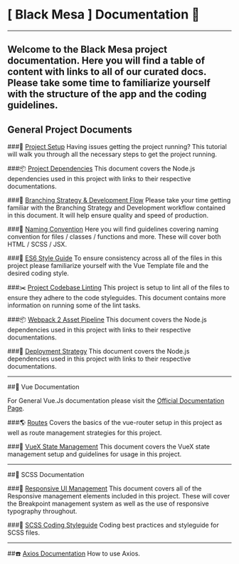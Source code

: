 # [ Black Mesa ] Documentation :8ball:
---
Welcome to the Black Mesa project documentation. Here you will find a table of content with links to all of our curated docs. Please take some time to familiarize yourself with the structure of the app and the coding guidelines.
---

## General Project Documents

###:electric_plug: [Project Setup](./project-setup.md "Setting Up The Project Locally")
Having issues getting the project running? This tutorial will walk you through all the necessary steps to get the project running.

###:package: [Project Dependencies](./dependencies.md "Node Dependencies")
This document covers the Node.js dependencies used in this project with links to their respective documentations.

###:vertical_traffic_light: [Branching Strategy & Development Flow](./branching.md "Project Branching Strategy")
Please take your time getting familiar with the Branching Strategy and Development workflow contained in this document. It will help ensure quality and speed of production.

###:floppy_disk: [Naming Convention](./naming-convention.md "Naming Conventions")
Here you will find guidelines covering naming convention for files / classes / functions and more. These will cover both HTML / SCSS / JSX.

###:straight_ruler: [ES6 Style Guide](./jsx-code-styleguide.md "Vue / JSX Styleguide")
To ensure consistency across all of the files in this project please familiarize yourself with the Vue Template file and the desired coding style.

###:scissors: [Project Codebase Linting](./linting.md "Codebase Linting Instructions")
This project is setup to lint all of the files to ensure they adhere to the code styleguides. This document contains more information on running some of the lint tasks.

###:package: [Webpack 2 Asset Pipeline](./webpack.md "Webpack 2 Implementation")
This document covers the Node.js dependencies used in this project with links to their respective documentations.

###:ship: [Deployment Strategy](./deployment.md "Deployment")
This document covers the Node.js dependencies used in this project with links to their respective documentations.

---

##:nut_and_bolt: Vue Documentation

For General Vue.Js documentation please visit the [Official Documentation Page](https://vuejs.org/v2/api/ "Vue.js Official Documentation").

###:earth_americas: [Routes](./routes.md "Node Dependencies")
Covers the basics of the vue-router setup in this project as well as route management strategies for this project.

###:memo: [VueX State Management](./vue-x.md "State Management with VueX")
This document covers the VueX state management setup and guidelines for usage in this project.

---

##:art: SCSS Documentation

###:iphone: [Responsive UI Management](./responsiveness.md "Responsive UI Management Systems")
This document covers all of the Responsive management elements included in this project. These will cover the Breakpoint management system as well as the use of responsive typography throughout.

###:gem: [SCSS Coding Styleguide](./scss-styleguide.md "Node Dependencies")
Coding best practices and styleguide for SCSS files.

---

##:telephone: [Axios Documentation](./axios.md "Axios Documentation")
How to use Axios.
